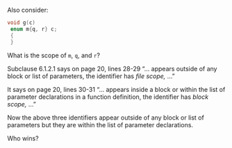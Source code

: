 Also consider:

```c
void g(c)
 enum m{q, r} c;
 {
 }
```

What is the scope of `m`, `q`, and `r`?

Subclause 6.1.2.1 says on page 20, lines 28-29 “... appears outside of any block
or list of parameters, the identifier has *file scope,* ...”

It says on page 20, lines 30-31 “... appears inside a block or within the list
of parameter declarations in a function definition, the identifier has *block
scope,* ...”

Now the above three identifiers appear outside of any block or list of
parameters but they are within the list of parameter declarations.

Who wins?

